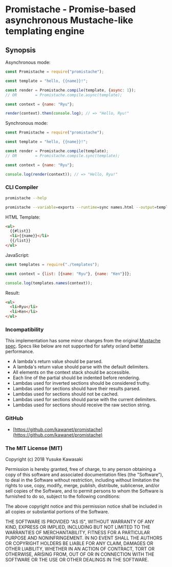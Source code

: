 # Promistache - Promise-based asynchronous Mustache-like templating engine

## Synopsis

Asynchronous mode:

```js
const Promistache = require("promistache");

const template = "hello, {{name}}!";

const render = Promistache.compile(template, {async: 1});
// OR        = Promistache.compile.async(template);

const context = {name: "Ryu"};

render(context).then(console.log); // => "Hello, Ryu!"
```

Synchronous mode:

```js
const Promistache = require("promistache");

const template = "hello, {{name}}!";

const render = Promistache.compile(template);
// OR        = Promistache.compile.sync(template);

const context = {name: "Ryu"};

console.log(render(context)); // => "Hello, Ryu!"
```

### CLI Compiler

```sh
promistache --help

promistache --variable=exports --runtime=sync names.html --output=templates.js
```

HTML Template:

```html
<ul>
  {{#list}}
  <li>{{name}}</li>
  {{/list}}
</ul>
```

JavaScript:

```js
const templates = require("./templates");

const context = {list: [{name: "Ryu"}, {name: "Ken"}]};

console.log(templates.names(context));
```

Result:

```html
<ul>
  <li>Ryu</li>
  <li>Ken</li>
</ul>
```

### Incompatibility

This implementation has some minor changes from the original [Mustache spec](https://github.com/mustache/spec).
Specs like below are not supported for safety or/and better performance.

- A lambda's return value should be parsed.
- A lambda's return value should parse with the default delimiters.
- All elements on the context stack should be accessible.
- Each line of the partial should be indented before rendering.
- Lambdas used for inverted sections should be considered truthy.
- Lambdas used for sections should have their results parsed.
- Lambdas used for sections should not be cached.
- Lambdas used for sections should parse with the current delimiters.
- Lambdas used for sections should receive the raw section string.

### GitHub

- [https://github.com/kawanet/promistache](https://github.com/kawanet/promistache)

### The MIT License (MIT)

Copyright (c) 2018 Yusuke Kawasaki

Permission is hereby granted, free of charge, to any person obtaining a copy
of this software and associated documentation files (the "Software"), to deal
in the Software without restriction, including without limitation the rights
to use, copy, modify, merge, publish, distribute, sublicense, and/or sell
copies of the Software, and to permit persons to whom the Software is
furnished to do so, subject to the following conditions:

The above copyright notice and this permission notice shall be included in all
copies or substantial portions of the Software.

THE SOFTWARE IS PROVIDED "AS IS", WITHOUT WARRANTY OF ANY KIND, EXPRESS OR
IMPLIED, INCLUDING BUT NOT LIMITED TO THE WARRANTIES OF MERCHANTABILITY,
FITNESS FOR A PARTICULAR PURPOSE AND NONINFRINGEMENT. IN NO EVENT SHALL THE
AUTHORS OR COPYRIGHT HOLDERS BE LIABLE FOR ANY CLAIM, DAMAGES OR OTHER
LIABILITY, WHETHER IN AN ACTION OF CONTRACT, TORT OR OTHERWISE, ARISING FROM,
OUT OF OR IN CONNECTION WITH THE SOFTWARE OR THE USE OR OTHER DEALINGS IN THE
SOFTWARE.

